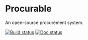 Procurable
============
An open-source procurement system.

[![Build status](https://ci.appveyor.com/api/projects/status/97qia9cr1sg07oqo?svg=true)](https://ci.appveyor.com/project/CoryMcDonald/procurable)
[![Doc status](https://readthedocs.org/projects/procurable/badge/?version=latest)](http://procurable.readthedocs.org/en/latest/?badge=latest)
